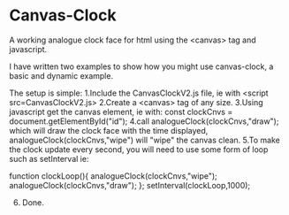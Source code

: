 # Canvas-Clock
A working analogue clock face for html using the &lt;canvas> tag and javascript.

I have written two examples to show how you might use canvas-clock, a basic and dynamic example.

The setup is simple: 
1.Include the CanvasClockV2.js file, ie with &lt;script src=CanvasClockV2.js></script>
2.Create a &lt;canvas> tag of any size.
3.Using javascript get the canvas element, ie with: const clockCnvs = document.getElementById("id");
4.call analogueClock(clockCnvs,"draw"); which will draw the clock face with the time displayed, analogueClock(clockCnvs,"wipe") will "wipe" the canvas        clean.
5.To make the clock update every second, you will need to use some form of loop such as setInterval ie:

  function clockLoop(){
    analogueClock(clockCnvs,"wipe");
    analogueClock(clockCnvs,"draw");
  };
  setInterval(clockLoop,1000);
  
 6. Done.
  
